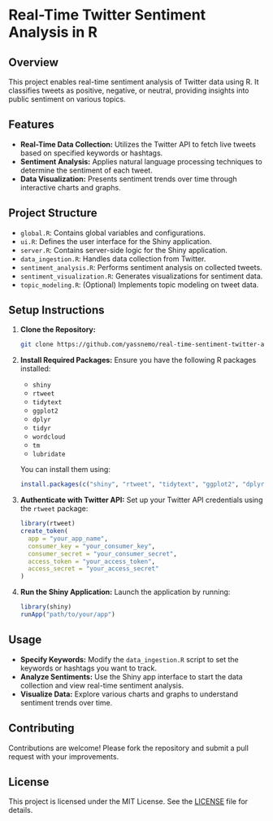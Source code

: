 # Real-Time Twitter Sentiment Analysis in R


## Overview

This project enables real-time sentiment analysis of Twitter data using R. It classifies tweets as positive, negative, or neutral, providing insights into public sentiment on various topics.


## Features

- **Real-Time Data Collection:** Utilizes the Twitter API to fetch live tweets based on specified keywords or hashtags.
- **Sentiment Analysis:** Applies natural language processing techniques to determine the sentiment of each tweet.
- **Data Visualization:** Presents sentiment trends over time through interactive charts and graphs.

## Project Structure

- `global.R`: Contains global variables and configurations.
- `ui.R`: Defines the user interface for the Shiny application.
- `server.R`: Contains server-side logic for the Shiny application.
- `data_ingestion.R`: Handles data collection from Twitter.
- `sentiment_analysis.R`: Performs sentiment analysis on collected tweets.
- `sentiment_visualization.R`: Generates visualizations for sentiment data.
- `topic_modeling.R`: (Optional) Implements topic modeling on tweet data.

## Setup Instructions

1. **Clone the Repository:**
   ```bash
   git clone https://github.com/yassnemo/real-time-sentiment-twitter-analysis.git
   ```

2. **Install Required Packages:**
   Ensure you have the following R packages installed:
   - `shiny`
   - `rtweet`
   - `tidytext`
   - `ggplot2`
   - `dplyr`
   - `tidyr`
   - `wordcloud`
   - `tm`
   - `lubridate`

   You can install them using:
   ```r
   install.packages(c("shiny", "rtweet", "tidytext", "ggplot2", "dplyr", "tidyr", "wordcloud", "tm", "lubridate"))
   ```

3. **Authenticate with Twitter API:**
   Set up your Twitter API credentials using the `rtweet` package:
   ```r
   library(rtweet)
   create_token(
     app = "your_app_name",
     consumer_key = "your_consumer_key",
     consumer_secret = "your_consumer_secret",
     access_token = "your_access_token",
     access_secret = "your_access_secret"
   )
   ```

4. **Run the Shiny Application:**
   Launch the application by running:
   ```r
   library(shiny)
   runApp("path/to/your/app")
   ```

## Usage

- **Specify Keywords:** Modify the `data_ingestion.R` script to set the keywords or hashtags you want to track.
- **Analyze Sentiments:** Use the Shiny app interface to start the data collection and view real-time sentiment analysis.
- **Visualize Data:** Explore various charts and graphs to understand sentiment trends over time.

## Contributing

Contributions are welcome! Please fork the repository and submit a pull request with your improvements.

## License

This project is licensed under the MIT License. See the [LICENSE](LICENSE) file for details.

